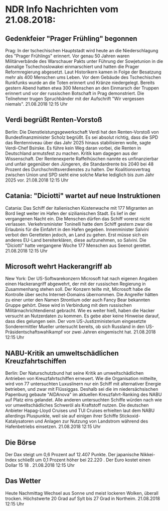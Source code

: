 # NDR Info Nachrichten vom 21.08.2018:


## Gedenkfeier "Prager Frühling" begonnen
Prag: In der tschechischen Hauptstadt wird heute an die  Niederschlagung des "Prager Frühlings" erinnert. Vor genau 50 Jahren waren Militärverbände des Warschauer Pakts unter Führung der Sowjetunion in die damalige Tschechoslowakei einmarschiert und hatten die Prager Reformregierung abgesetzt. Laut Historikern kamen in Folge der Besatzung mehr als 400 Menschen ums Leben. Vor dem Gebäude des Tschechischen Runkfunks wurde an die Toten erinnert und Kränze niedergelegt. Bereits gestern Abend hatten etwa 300 Menschen an den Einmarsch der Truppen erinnert und vor der russischen Botschaft in Prag demonstriert. Die Teilnehmer trugen Spruchbänder mit der Aufschrift "Wir vergessen niemals". 21.08.2018 12:15 Uhr 

## Verdi begrüßt Renten-Vorstoß
Berlin: Die Dienstleistungsgewerkschaft Verdi hat den Renten-Vorstoß von Bundesfinanzminister Scholz begrüßt. Es sei absolut richtig, dass die SPD das Rentenniveau über das Jahr 2025 hinaus stabilisieren wolle, sagte Verdi-Chef Bsirske. Es führe kein Weg daran vorbei, die Renten in Deutschland armutsfest zu machen. Kritik kam dagegen aus der Wissenschaft. Der Rentenexperte Raffelhüschen nannte es unfinanzierbar und unfair gegenüber den Jüngeren, die Standardrente bis 2040 bei 48 Prozent des Durchschnittsverdienstes zu halten. Der Koalitionsvertrag zwischen Union und SPD sieht eine solche Marke lediglich bis zum Jahr 2025 vor. 21.08.2018 12:15 Uhr 

## Catania: "Diciotti" wartet auf neue Instruktionen
Catania: Das Schiff der italienischen Küstenwache mit 177 Migranten an Bord liegt weiter im Hafen der sizilianischen Stadt. Es lief in der vergangenen Nacht ein. Die Menschen dürfen das Schiff vorerst nicht verlassen. Verkehrsminister Toninelli hatte dem Schiff gestern zwar die Erlaubnis für die Einfahrt in den Hafen gegeben. Innenminister Salvini verbot den Geretteten jedoch, an Land zu gehen. Erst müsse sich ein anderes
EU-Land bereiterklären, diese aufzunehmen, so Salvini. Die "Diciotti" hatte vergangene Woche 177 Menschen aus Seenot gerettet. 21.08.2018 12:15 Uhr 

## Microsoft wehrt Hackerangriff ab
New York: Der US-Softwarekonzern Microsoft hat nach eigenen Angaben einen Hackerangriff abgewehrt, der mit der russischen Regierung in Zusammenhang stehen soll. Der Konzern teilte mit, Microsoft habe die Kontrolle über sechs Internet-Domains übernommen. Die Angreifer hätten zu einer unter den Namen Strontium oder auch Fancy Bear bekannten Gruppe gehört. Diese wird in Verbindung mit dem russischen Militärnachrichtendienst gebracht. Wie es weiter hieß, haben die Hacker versucht an Nutzerdaten zu kommen. Es gebe aber keine Hinweise darauf, dass dies gelungen sein. Der vom US-Justizministerium eingesetzte Sonderermittler Mueller untersucht bereits, ob sich Russland in den US-Präsidentschaftswahlkampf vor zwei Jahren eingemischt hat. 21.08.2018 12:15 Uhr 

## NABU-Kritik an umweltschädlichen Kreuzfahrtschiffen
Berlin: Der Naturschutzbund hat seine Kritik an umweltschädlichen Antrieben von Kreuzfahrtschiffen erneuert. Wie die Organisation mitteilte, wird von 77 untersuchten Luxuslinern nur ein Schiff mit alternativer Energie betrieben, und zwar mit Flüssiggas. Deshalb sei die im niedersächsischen Papenburg gebaute "AIDAnova" im aktuellen Kreuzfahrt-Ranking des NABU auf Platz eins gelandet. Alle anderen untersuchten Schiffe würden nach wie vor umweltschädliches Schweröl als Kraftstoff nutzen. Die deutschen Anbieter Hapag-Lloyd Cruises und TUI Cruises erhielten laut dem NABU allerdings Pluspunkte, weil sie auf einigen ihrer Schiffe Stickoxid-Katalysatoren und Anlagen zur Nutzung von Landstrom während des Hafenbetriebs einsetzen. 21.08.2018 12:15 Uhr 

## Die Börse
Der Dax steigt um  0,6  Prozent auf  12.407  Punkte. Der japanische Nikkei-Index schließt um  0,1 Prozent höher bei  22.220 . Der Euro kostet einen Dollar  15 18 . 21.08.2018 12:15 Uhr 

## Das Wetter
Heute Nachmittag Wechsel aus Sonne und meist lockeren Wolken, überall trocken. Höchstwerte 20 Grad auf Sylt bis 27 Grad in Northeim. 21.08.2018 12:15 Uhr 
